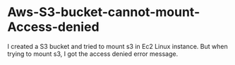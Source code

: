 # Aws-S3-bucket-cannot-mount-Access-denied
I created a S3 bucket and tried to mount s3  in Ec2 Linux instance.   But when trying to mount s3, I got the access denied error message.
